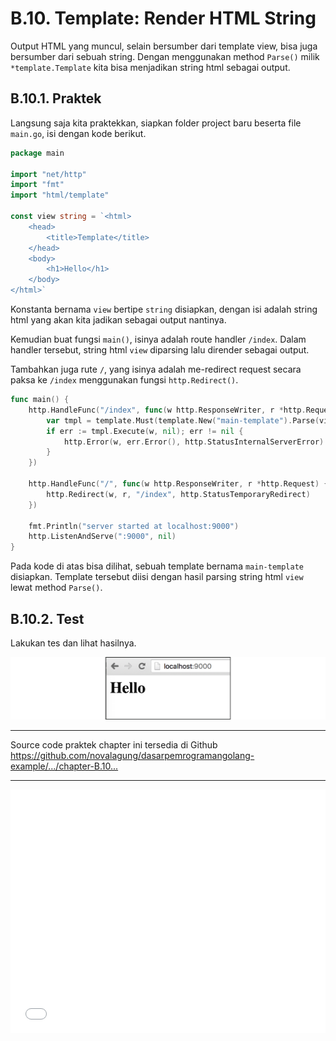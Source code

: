 # B.10. Template: Render HTML String

Output HTML yang muncul, selain bersumber dari template view, bisa juga bersumber dari sebuah string. Dengan menggunakan method `Parse()` milik `*template.Template` kita bisa menjadikan string html sebagai output.

## B.10.1. Praktek

Langsung saja kita praktekkan, siapkan folder project baru beserta file `main.go`, isi dengan kode berikut.

```go
package main

import "net/http"
import "fmt"
import "html/template"

const view string = `<html>
    <head>
        <title>Template</title>
    </head>
    <body>
        <h1>Hello</h1>
    </body>
</html>`
```

Konstanta bernama `view` bertipe `string` disiapkan, dengan isi adalah string html yang akan kita jadikan sebagai output nantinya.

Kemudian buat fungsi `main()`, isinya adalah route handler `/index`. Dalam handler tersebut, string html `view` diparsing lalu dirender sebagai output.

Tambahkan juga rute `/`, yang isinya adalah me-redirect request secara paksa ke `/index` menggunakan fungsi `http.Redirect()`.

```go
func main() {
    http.HandleFunc("/index", func(w http.ResponseWriter, r *http.Request) {
        var tmpl = template.Must(template.New("main-template").Parse(view))
        if err := tmpl.Execute(w, nil); err != nil {
            http.Error(w, err.Error(), http.StatusInternalServerError)
        }
    })

    http.HandleFunc("/", func(w http.ResponseWriter, r *http.Request) {
        http.Redirect(w, r, "/index", http.StatusTemporaryRedirect)
    })

    fmt.Println("server started at localhost:9000")
    http.ListenAndServe(":9000", nil)
}
```

Pada kode di atas bisa dilihat, sebuah template bernama `main-template` disiapkan. Template tersebut diisi dengan hasil parsing string html `view` lewat method `Parse()`.

## B.10.2. Test

Lakukan tes dan lihat hasilnya.

![String html sebagai output](images/B_render_html_string_1_parse.png)

---

<div class="source-code-link">
    <div class="source-code-link-message">Source code praktek chapter ini tersedia di Github</div>
    <a href="https://github.com/novalagung/dasarpemrogramangolang-example/tree/master/chapter-B.10-render-html-string">https://github.com/novalagung/dasarpemrogramangolang-example/.../chapter-B.10...</a>
</div>

---

<iframe src="partial/ebooks.html" width="100%" height="390px" frameborder="0" scrolling="no"></iframe>
